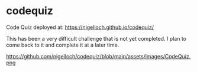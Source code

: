 # codequiz

Code Quiz deployed at:  https://nigelloch.github.io/codequiz/

This has been a very difficult challenge that is not yet completed. I plan to come back to it and complete it at a later time. 

https://github.com/nigelloch/codequiz/blob/main/assets/images/CodeQuiz.png